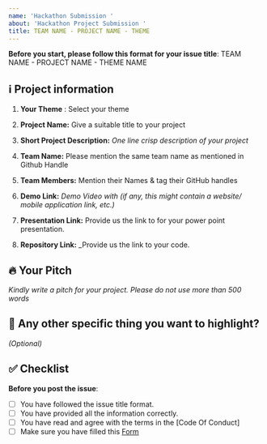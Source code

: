 ```yaml
---
name: 'Hackathon Submission '
about: 'Hackathon Project Submission '
title: TEAM NAME - PROJECT NAME - THEME
---
```


**Before you start, please follow this format for your issue title**:
TEAM NAME - PROJECT NAME - THEME NAME

## ℹ️ Project information


1. **Your Theme** : Select your theme
 
2. **Project Name:** Give a suitable title to your project

3. **Short Project Description:** _One line crisp description of your project_

4. **Team Name:** Please mention the same team name as mentioned in Github Handle 

5. **Team Members:** Mention their Names & tag their GitHub handles

6. **Demo Link:** _Demo Video with (if any, this might contain a website/ mobile application link, etc.)_

7. **Presentation Link:** Provide us the link to for your power point presentation. 

8. **Repository Link:** _Provide us the link to your code. 

## 🔥 Your Pitch
_Kindly write a pitch for your project. Please do not use more than 500 words_



## 🔦 Any other specific thing you want to highlight?
_(Optional)_


## ✅ Checklist

**Before you post the issue**:
- [ ] You have followed the issue title format.
- [ ] You have provided all the information correctly.
- [ ] You have read and agree with the terms in the [Code Of Conduct]
- [ ] Make sure you have filled this [Form]()